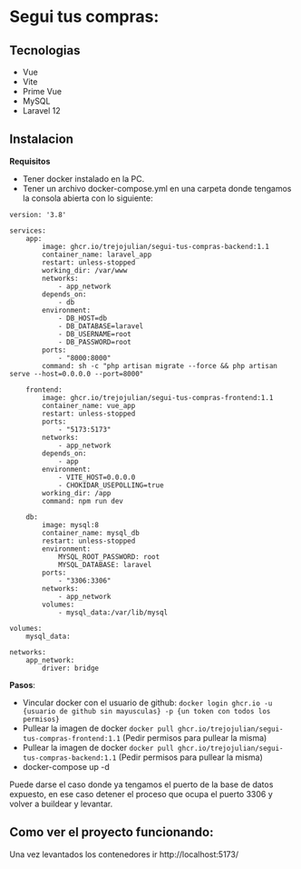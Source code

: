 # Segui tus compras:

## Tecnologias

- Vue
- Vite
- Prime Vue
- MySQL
- Laravel 12

## Instalacion

**Requisitos**

- Tener docker instalado en la PC.
- Tener un archivo docker-compose.yml en una carpeta donde tengamos la consola abierta con lo siguiente:

```
version: '3.8'

services:
    app:
        image: ghcr.io/trejojulian/segui-tus-compras-backend:1.1
        container_name: laravel_app
        restart: unless-stopped
        working_dir: /var/www
        networks:
            - app_network
        depends_on:
            - db
        environment:
            - DB_HOST=db
            - DB_DATABASE=laravel
            - DB_USERNAME=root
            - DB_PASSWORD=root
        ports:
            - "8000:8000"
        command: sh -c "php artisan migrate --force && php artisan serve --host=0.0.0.0 --port=8000"

    frontend:
        image: ghcr.io/trejojulian/segui-tus-compras-frontend:1.1
        container_name: vue_app
        restart: unless-stopped
        ports:
            - "5173:5173"
        networks:
            - app_network
        depends_on:
            - app
        environment:
            - VITE_HOST=0.0.0.0
            - CHOKIDAR_USEPOLLING=true
        working_dir: /app
        command: npm run dev 

    db:
        image: mysql:8
        container_name: mysql_db
        restart: unless-stopped
        environment:
            MYSQL_ROOT_PASSWORD: root
            MYSQL_DATABASE: laravel
        ports:
            - "3306:3306"
        networks:
            - app_network
        volumes:
            - mysql_data:/var/lib/mysql

volumes:
    mysql_data:

networks:
    app_network:
        driver: bridge

```

**Pasos**:

- Vincular docker con el usuario de github: `docker login ghcr.io -u {usuario de github sin mayusculas} -p {un token con todos los permisos}`
- Pullear la imagen de docker `docker pull ghcr.io/trejojulian/segui-tus-compras-frontend:1.1` (Pedir permisos para pullear la misma)
- Pullear la imagen de docker `docker pull ghcr.io/trejojulian/segui-tus-compras-backend:1.1` (Pedir permisos para pullear la misma)
- docker-compose up -d

Puede darse el caso donde ya tengamos el puerto de la base de datos expuesto, en ese caso detener el proceso que ocupa el puerto 3306 y volver a buildear y levantar.

## Como ver el proyecto funcionando:

Una vez levantados los contenedores ir http://localhost:5173/
